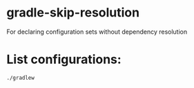 # gradle-skip-resolution
For declaring configuration sets without dependency resolution

# List configurations:
```
./gradlew
```